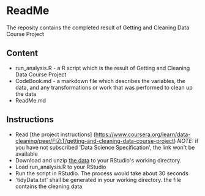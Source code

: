 # ReadMe
The reposity contains the completed result of Getting and Cleaning Data Course Project

## Content 
* run_analysis.R - a R script which is the result of Getting and Cleaning Data Course Project
* CodeBook.md - a markdown file which describes the variables, the data, and any transformations or work that was performed to clean up the data
* ReadMe.md

## Instructions
* Read [the project instructions] (https://www.coursera.org/learn/data-cleaning/peer/FIZtT/getting-and-cleaning-data-course-project)
  *NOTE:* if you have not subscribed 'Data Science Specification', the link won't be available
* Download and unzip [the data](https://d396qusza40orc.cloudfront.net/getdata%2Fprojectfiles%2FUCI%20HAR%20Dataset.zip) to your RStudio's working directory. 
* Load run_analysis.R to your RStudio
* Run the script in RStudio. The process would take about 30 seconds
* 'tidyData.txt' shall be generated in your working directory. the file contains the cleaning data
  




